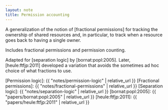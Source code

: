 ```yaml
---
layout: note
title: Permission accounting
---
```


A generalization of the notion of [fractional permissions]
for tracking the ownership of shared resources and, in
particular, to track when a resource goes back to having a single
owner.

Includes fractional permissions and permission counting.

Adapted for [separation logic] by [bornat:popl:2005].
Later, [heule:ftfjp:2011] developed a variation that avoids the sometimes ad hoc
choice of what fractions to use.

[Permission logic]: {{ "notes/permission-logic" | relative_url }}
[Fractional permissions]: {{ "notes/fractional-permissions" | relative_url }}
[Separation logic]: {{ "notes/separation-logic" | relative_url }}
[bornat:popl:2005]: {{ "papers/bornat:popl:2005" | relative_url }}
[heule:ftfjp:2011]: {{ "papers/heule:ftfjp:2011" | relative_url }}

